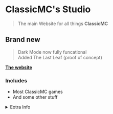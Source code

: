 # ClassicMC's Studio
> The main Website for all things **ClassicMC** <br/>
## Brand new
> Dark Mode now fully funcational <br/>
> Added The Last Leaf (proof of concept)

<b><a href="https://classicmc-studios.github.io">The website</a></b>

### Includes
- Most ClassicMC games
- And some other stuff <br/>

<details>
	<summary>Extra Info</summary>
	<ul>
		<b><li>Made by, ClassicMC Studios</li>
		<li>Continuously Updated</li>
		<li>Released on <a href="https://github.com/ClassicMC-Studios/ClassicMC-Studios.github.io">May 12, 2022</a></li>
		</b>
	</ul>
</details>
